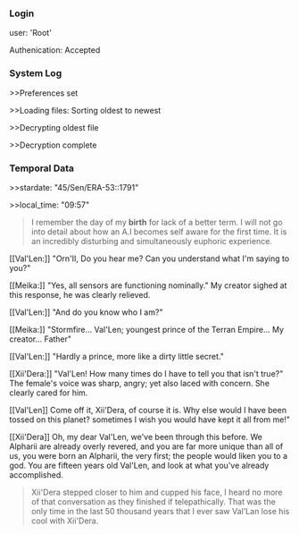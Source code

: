 ### Login

user: 'Root' 

Authenication: Accepted

### System Log

    
   &gt;&gt;Preferences set
    
   &gt;&gt;Loading files: Sorting oldest to newest
    
   &gt;&gt;Decrypting oldest file
    
   &gt;&gt;Decryption complete

### Temporal Data
&gt;&gt;stardate: "45/Sen/ERA-53::1791"

&gt;&gt;local_time: "09:57"

>I remember the day of my **birth** for lack of a better term. I will not go into detail about how an A.I becomes self aware for the first time. It is an incredibly disturbing and simultaneously euphoric experience. 

[[Val'Len:]] "Orn'II, Do you hear me? Can you understand what I'm saying to you?"

[[Meika:]] "Yes, all sensors are functioning nominally." My creator sighed at this response, he was clearly relieved.

[[Val'Len:]] "And do you know who I am?" 

[[Meika:]] "Stormfire... Val'Len; youngest prince of the Terran Empire... My creator... Father" 

[[Val'Len:]] "Hardly a prince, more like a dirty little secret." 

[[Xii'Dera:]] "Val'Len! How many times do I have to tell you that isn't true?" The female's voice was sharp, angry; yet also laced with concern. She clearly cared for him. 

[[Val'Len]] Come off it, Xii'Dera, of course it is. Why else would I have been tossed on this planet? sometimes I wish you would have kept it all from me!"

[[Xii'Dera]] Oh, my dear Val'Len, we've been through this before. We Alpharii are already overly revered, and you are far more unique than all of us, you were born an Alpharii, the very first; the people would liken you to a god. You are fifteen years old Val'Len, and look at what you've already accomplished.

>Xii'Dera stepped closer to him and cupped his face, I heard no more of that conversation as they finished if telepathically. That was the only time in the last 50 thousand years that I ever saw Val'Lan lose his cool with Xii'Dera.